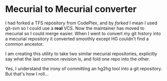 # Mecurial to Mecurial converter

I had forked a TFS repository from CodePlex, and by _forked_ I mean I used git-svn so I could use a **real** VCS. Now the maintainer has moved to mecurial so I could merge easier. When I went to convert my git history into a mecurial repository it converted smoothly except HG couldn't find a common ancestor. 

I am creating this utility to take two similar mecurial repositories, explicitly say what the last common revision is, and fold one repo into the other.

Yes, I understand the irony of committing an hg2hg tool into a git repository. But that's how I roll...